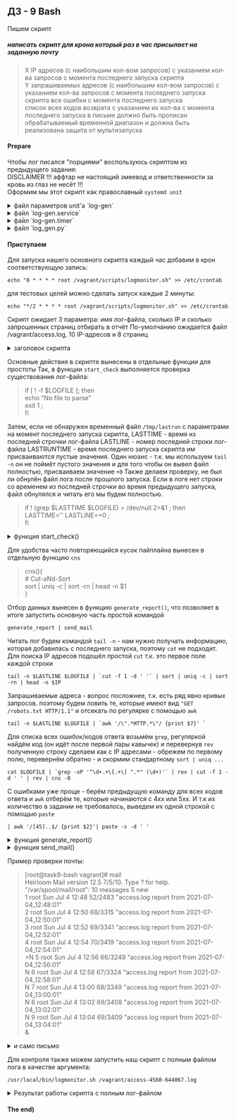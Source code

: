 ## ДЗ - 9   Bash

Пишем скрипт

##### написать скрипт для крона который раз в час присылает на заданную почту

> X IP адресов (с наибольшим кол-вом запросов) с указанием кол-ва запросов c момента последнего запуска скрипта  
> Y запрашиваемых адресов (с наибольшим кол-вом запросов) с указанием кол-ва запросов c момента последнего запуска скрипта 
> все ошибки c момента последнего запуска  
> список всех кодов возврата с указанием их кол-ва с момента последнего запуска   в письме должно быть прописан обрабатываемый временной диапазон и должна быть реализована защита от мультизапуска  

#### Prepare

Чтобы лог писался "порциями" воспользуюсь скриптом из предыдущего задания:  
DISCLAIMER 
!!! аффтар не настоящий змеевод и ответственности за кровь из глаз не несёт !!!  
Оформим мы этот скрипт как православный `systemd unit`

<details>
<summary>файл параметров unit'а `log-gen`</summary>

```    
# Command-line options for log-gen service
LINES=10
SLOG=/vagrant/access-4560-644067.log
DLOG=/vagrant/access.log
```
    
</details>

<details>
<summary>файл `log-gen.service`</summary>

```    
[Unit]
Description=log generator service
After=systemd-journald.service

[Service]
Type=simple
Restart=always
RestartSec=5
EnvironmentFile=/etc/sysconfig/log-gen
ExecStart=/usr/bin/python3 /usr/local/bin/log_gen.py $LINES $SLOG $DLOG
ExecReload=rm $LOG; /usr/bin/python3 /usr/local/bin/log_gen.py

[Install]
WantedBy=multi-user.target
```
    
</details>

<details>
<summary>файл `log-gen.timer`</summary>

```
[Unit]
Description=Run log generator script every 15 seconds

[Timer]
# Run every 30 second
OnUnitActiveSec=30
Unit=log-gen.service

[Install]
WantedBy=multi-user.target
```
    
</details>

<details>
<summary>файл `log_gen.py`</summary>

```
#!/usr/bin/env python3

from sys import argv
import subprocess
# ловим агрументы
try:
    LINE_SHIFT = int(argv[1])
    logfile = argv[2]
    outfile = argv[3]
except IndexError:    
    LINE_SHIFT = 5 # default value
    logfile = '/vagrant/syslog.log' # default value
    outfile = '/vagrant/stplog.log' # default value

# logfile - источник лога
# outfile - файл, который будет мониториться сервисом,  в него будет писаться лог порциями

# определим, с какого места читать источник лога
start = subprocess.run(['wc', '-c', outfile],stdout=subprocess.PIPE,
                                            stderr=subprocess.DEVNULL,
                                             encoding='utf-8')
start = 0 if start.returncode else start.stdout.split()[0]

try:
    with open(logfile) as f_i:
        with open(outfile, 'a') as f_o:
            f_i.seek(int(start))
            for i in range(LINE_SHIFT):
                f_o.write(f_i.readline())
except FileNotFoundError as msg:
    print(f"Error {msg}")
```
    
</details>

####  Приступаем

Для запуска нашего основного скрипта каждый час добавим в крон соответствующую запись:

    echo "0 * * * * root /vagrant/scripts/logmonitor.sh" >> /etc/crontab

для тестовых целей можно сделать запуск каждые 2 минуты:

    echo "*/2 * * * * root /vagrant/scripts/logmonitor.sh" >> /etc/crontab

Скрипт ожидает 3 параметра: 
 имя лог-файла, сколько IP и сколько запрошенных страниц отбирать в отчёт
По-умолчанию ожидается файл /vagrant/access.log, 10 IP-адресов и 8 страниц

<details>
<summary>заголовок скрипта</summary>

```
LOGFILE=$1
LOGFILE=${LOGFILE:-/vagrant/access.log}
LASTRUN=/tmp/lastrun
LOCKFILE=/tmp/logmon.lock
#REPORTFILE=/vagrant/report.txt
IP=$2
IP=${IP:-10}
ADDR=$3
ADDR=${ADDR:-8}
MAILTO="root"
TODAY=$(date +%F_%T)
```
    
</details>

Основные действия в скрипте вынесены в отдельные функции для простоты 
Так, в функции `start_check` выполняется проверка существования лог-файла:

> if [ ! -f $LOGFILE ]; then  
>     echo "No file to parse"  
>     exit 1 ;  
>     fi  

Затем, если не обнаружен временный файл `/tmp/lastrun` c параметрами на момент последнего запуска скрипта,
LASTTIME - время из последней строчки лог-файла
LASTLINE - номер поcледней строки лог-файла
LASTRUNTIME - время последнего запуска скрипта
им присваиваются пустые значения. 
Один нюанс - т.к. мы используем `tail -n` он не поймёт пустого значения и для того чтобы он вывел файл полностью,
присваиваем значение `+0`
Также делаем проверку, не был ли обнулён файл лога после прошлого запуска.
Если в логе нет строки со временем из последней строчки во время предыдущего запуска, файл обнулялся и читать его мы будем полностью.

> if ! (grep $LASTTIME $LOGFILE) > /dev/null 2>&1 ; then  
> LASTTIME='' 
> LASTLINE=+0 ;  
> fi 

<details>
<summary>функция start_check()</summary>

```
start_check(){
    if [ ! -f $LOGFILE ]; then
    echo "No file to parse"
    exit 1 ;
    fi
    # if not exist $LASTRUN file = first start. 
    if [ ! -f $LASTRUN ]; then
    LASTTIME=''
    LASTLINE=+0
    LASTRUNTIME='' ; 
    else 
    read LASTTIME LASTLINE LASTRUNTIME < $LASTRUN ;
      # check if log file not been truncated
      if ! (grep $LASTTIME $LOGFILE) > /dev/null 2>&1 ; then 
      LASTTIME=''
      LASTLINE=+0 ; 
      fi
    fi
}
```
    
</details>

Для удобства часто повторяющийся кусок пайплайна вынесен в отдельную функцию `cns`

> cns(){  
>     # Cut-aNd-Sort   
>     sort | uniq -c | sort -rn | head -n $1  
> }  

Отбор данных вынесен в функцию `generate_report()`, что позволяет в итоге запустить основную часть простой командой 

    generate_report | send_mail

Читать лог будем командой `tail -n` - нам нужно получать информацию, которая добавилась с последнего запуска, поэтому `cat` не подходит.
Для поиска IP адресов подошёл простой `cut` т.к. это первое поле каждой строки

    tail -n $LASTLINE $LOGFILE | `cut -f 1 -d ' '` | sort | uniq -c | sort -rn | head -n $IP 

Запрашиваемые адреса - вопрос посложнее, т.к. есть ряд явно кривых запросов. поэтому будем ловить те, которые имеют вид `"GET /robots.txt HTTP/1.1"` и отсекать по регулярке с помощью `awk`

    tail -n $LASTLINE $LOGFILE | `awk '/\".*HTTP.*\"/ {print $7}' `

Для списка всех ошибок/кодов ответа возьмём `grep`, регуляркой найдём код (он идёт после первой пары кавычек) и перевернув `rev` полученную строку сделаем как с IP адресами - обрежем по первому полю, перевернём обратно - и скормим стандартному `sort | uniq ...` 

    cat $LOGFILE | `grep -oP '^\d+.+\[.+\] ".*" (\d+)'` | rev | cut -f 1 -d ' ' | rev | cns -0

С ошибками уже проще - берём предыдущую команду для всех кодов ответа и `awk` отберём те, которые начинаются с 4xx или 5xx.
И т.к их количество в задании не требовалось, выведем их одной строкой с помощью `paste`

    | awk '/[45]..$/ {print $2}'| paste -s -d ' ' 


<details>
<summary>функция generate_report()</summary>

```
generate_report(){
    # header
    echo "----------------------------------------------------"
    echo "=     Report period: ${LASTRUNTIME} - ${TODAY}     ="
    echo "----------------------------------------------------"
    echo " "
    # ip
    echo "TOP ${IP} IP адресов с наибольшим количеством запросов: "
    echo "----------------------------------------------------"
    tail -n $LASTLINE $LOGFILE | cut -f 1 -d ' ' | cns $IP | awk '{print $1, "запросов с IP-адреса", $2}'
    echo " "
    # requested pages
    echo "TOP ${ADDR} запрашиваемых адресов на сервере: "
    echo "----------------------------------------------------"
    cat $LOGFILE | awk '/\".*HTTP.*\"/ {print $7}' | cns $ADDR | awk '{print $1, "раз запрашивалась страница", $2}'
    echo " "
    # all errors - no requirenemt to count them!
    echo "Все ошибки c момента последнего запуска: "
    echo "----------------------------------------------------"
    cat $LOGFILE | grep -oP '^\d+.+\[.+\] ".*" (\d+)' | rev | cut -f 1 -d ' ' | rev | cns -0 | awk '/[45]..$/ {print $2}'| paste -s -d ' ' 
    echo " "
    # all codes
    echo "Cписок всех кодов возврата и их количество: "
    echo "----------------------------------------------------"
    cat $LOGFILE | grep -oP '^\d+.+\[.+\] ".*" (\d+)' | rev | cut -f 1 -d ' ' | rev | cns -0 | awk '{print "код", $2, "был возвращён", $1, "раз"}'
    echo " "
    echo "===================================================="

}
```
    
</details>

<details>
<summary>функция send_mail()</summary>
    
```
send_mail(){
    mail -s "access.log report from ${TODAY}" $MAILTO
}
```
    
</details>

Пример проверки почты:

>  [root@task9-bash vagrant]# mail  
>  Heirloom Mail version 12.5 7/5/10.  Type ? for help.  
>  "/var/spool/mail/root": 10 messages 5 new  
>      1 root                  Sun Jul  4 12:48  52/2483  "access.log report from 2021-07-04_12:48:01"  
>      2 root                  Sun Jul  4 12:50  68/3315  "access.log report from 2021-07-04_12:50:01"  
>      3 root                  Sun Jul  4 12:52  69/3341  "access.log report from 2021-07-04_12:52:01"  
>      4 root                  Sun Jul  4 12:54  70/3419  "access.log report from 2021-07-04_12:54:01"  
>  \>N  5 root                  Sun Jul  4 12:56  66/3249  "access.log report from 2021-07-04_12:56:01"  
>   N  6 root                  Sun Jul  4 12:58  67/3324  "access.log report from 2021-07-04_12:58:01"  
>   N  7 root                  Sun Jul  4 13:00  68/3349  "access.log report from 2021-07-04_13:00:01"  
>   N  8 root                  Sun Jul  4 13:02  69/3408  "access.log report from 2021-07-04_13:02:01"  
>   N  9 root                  Sun Jul  4 13:04  69/3409  "access.log report from 2021-07-04_13:04:01"  
>  &   


<details>
<summary>и само письмо</summary>

```
Message 10:
From root@task9-bash.localdomain  Sun Jul  4 13:06:01 2021
Return-Path: <root@task9-bash.localdomain>
X-Original-To: root
Delivered-To: root@task9-bash.localdomain
Date: Sun, 04 Jul 2021 13:06:01 +0000
To: root@task9-bash.localdomain
Subject: access.log report from 2021-07-04_13:06:01
User-Agent: Heirloom mailx 12.5 7/5/10
Content-Type: text/plain; charset=utf-8
From: root@task9-bash.localdomain (root)
Status: R

----------------------------------------------------
=     Report period: 2021-07-04_13:04:01 - 2021-07-04_13:06:01     =
----------------------------------------------------
 
TOP 15 IP адресов с наибольшим количеством запросов: 
----------------------------------------------------
45 запросов с IP-адреса 93.158.167.130
39 запросов с IP-адреса 109.236.252.130
37 запросов с IP-адреса 212.57.117.19
33 запросов с IP-адреса 188.43.241.106
31 запросов с IP-адреса 87.250.233.68
24 запросов с IP-адреса 62.75.198.172
22 запросов с IP-адреса 148.251.223.21
20 запросов с IP-адреса 185.6.8.9
17 запросов с IP-адреса 217.118.66.161
16 запросов с IP-адреса 95.165.18.146
12 запросов с IP-адреса 95.108.181.93
12 запросов с IP-адреса 62.210.252.196
12 запросов с IP-адреса 185.142.236.35
12 запросов с IP-адреса 162.243.13.195
8 запросов с IP-адреса 163.179.32.118
 
TOP 10 запрашиваемых адресов на сервере: 
----------------------------------------------------
157 раз запрашивалась страница /
120 раз запрашивалась страница /wp-login.php
57 раз запрашивалась страница /xmlrpc.php
26 раз запрашивалась страница /robots.txt
12 раз запрашивалась страница /favicon.ico
9 раз запрашивалась страница /wp-includes/js/wp-embed.min.js?ver=5.0.4
7 раз запрашивалась страница /wp-admin/admin-post.php?page=301bulkoptions
7 раз запрашивалась страница /1
6 раз запрашивалась страница /wp-content/uploads/2016/10/robo5.jpg
6 раз запрашивалась страница /wp-content/uploads/2016/10/robo4.jpg
 
Все ошибки c момента последнего запуска: 
----------------------------------------------------
404 400 500 499 405 403

Cписок всех кодов возврата и их количество: 
----------------------------------------------------
код 200 был возвращён 498 раз
код 301 был возвращён 95 раз
код 404 был возвращён 51 раз
код 400 был возвращён 18 раз
код 500 был возвращён 3 раз
код 499 был возвращён 2 раз
код 405 был возвращён 1 раз
код 403 был возвращён 1 раз
код 304 был возвращён 1 раз
 
====================================================
```
    
</details>

Для контроля также можем запустить наш скрипт с полным файлом лога в качестве аргумента:

    /usr/local/bin/logmonitor.sh /vagrant/access-4560-644067.log


<details>
<summary>Результат работы скрипта с полным лог-файлом </summary>

```
Message 22:
From root@task9-bash.localdomain  Sun Jul  4 13:29:08 2021
Return-Path: <root@task9-bash.localdomain>
X-Original-To: root
Delivered-To: root@task9-bash.localdomain
Date: Sun, 04 Jul 2021 13:29:08 +0000
To: root@task9-bash.localdomain
Subject: access.log report from 2021-07-04_13:29:08
User-Agent: Heirloom mailx 12.5 7/5/10
Content-Type: text/plain; charset=utf-8
From: root@task9-bash.localdomain (root)
Status: R

----------------------------------------------------
=     Report period: 2021-07-04_13:28:01 - 2021-07-04_13:29:08     =
----------------------------------------------------
 
TOP 15 IP адресов с наибольшим количеством запросов: 
----------------------------------------------------
45 запросов с IP-адреса 93.158.167.130
39 запросов с IP-адреса 109.236.252.130
37 запросов с IP-адреса 212.57.117.19
33 запросов с IP-адреса 188.43.241.106
31 запросов с IP-адреса 87.250.233.68
24 запросов с IP-адреса 62.75.198.172
22 запросов с IP-адреса 148.251.223.21
20 запросов с IP-адреса 185.6.8.9
17 запросов с IP-адреса 217.118.66.161
16 запросов с IP-адреса 95.165.18.146
12 запросов с IP-адреса 95.108.181.93
12 запросов с IP-адреса 62.210.252.196
12 запросов с IP-адреса 185.142.236.35
12 запросов с IP-адреса 162.243.13.195
8 запросов с IP-адреса 163.179.32.118
 
TOP 10 запрашиваемых адресов на сервере: 
----------------------------------------------------
157 раз запрашивалась страница /
120 раз запрашивалась страница /wp-login.php
57 раз запрашивалась страница /xmlrpc.php
26 раз запрашивалась страница /robots.txt
12 раз запрашивалась страница /favicon.ico
9 раз запрашивалась страница /wp-includes/js/wp-embed.min.js?ver=5.0.4
7 раз запрашивалась страница /wp-admin/admin-post.php?page=301bulkoptions
7 раз запрашивалась страница /1
6 раз запрашивалась страница /wp-content/uploads/2016/10/robo5.jpg
6 раз запрашивалась страница /wp-content/uploads/2016/10/robo4.jpg
 
Все ошибки c момента последнего запуска: 
----------------------------------------------------
404 400 500 499 405 403

Cписок всех кодов возврата и их количество: 
----------------------------------------------------
код 200 был возвращён 498 раз
код 301 был возвращён 95 раз
код 404 был возвращён 51 раз
код 400 был возвращён 18 раз
код 500 был возвращён 3 раз
код 499 был возвращён 2 раз
код 405 был возвращён 1 раз
код 403 был возвращён 1 раз
код 304 был возвращён 1 раз
 
====================================================
```
    
</details>


#### The end)

